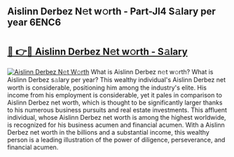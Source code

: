 ## Aislinn Derbez N𝚎t w𝚘rth - Part-JI4 S𝚊lary per year 6ENC6

# <h2><a href="http://gc0kqyf.nevu.top/?p=Aislinn+Derbez">🔗 👉🔴 Aislinn Derbez N𝚎t w𝚘rth - S𝚊lary</a></h2>

[![Aislinn Derbez N𝚎t W𝚘rth](https://i.imgur.com/Oavwk0R.jpeg)](http://gc0kqyf.nevu.top/?p=Aislinn+Derbez)
What is Aislinn Derbez n𝚎t w𝚘rth? What is Aislinn Derbez s𝚊lary per year?
This wealthy individual's Aislinn Derbez net worth is considerable, positioning him among the industry's elite. His income from his employment is considerable, yet it pales in comparison to Aislinn Derbez net worth, which is thought to be significantly larger thanks to his numerous business pursuits and real estate investments. This affluent individual, whose Aislinn Derbez net worth is among the highest worldwide, is recognized for his business acumen and financial acumen. With a Aislinn Derbez net worth in the billions and a substantial income, this wealthy person is a leading illustration of the power of diligence, perseverance, and financial acumen.
